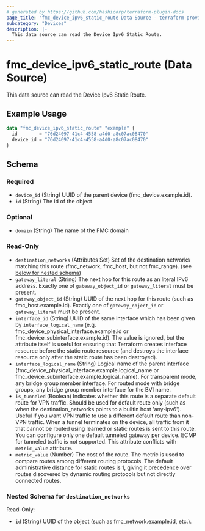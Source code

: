 ```yaml
---
# generated by https://github.com/hashicorp/terraform-plugin-docs
page_title: "fmc_device_ipv6_static_route Data Source - terraform-provider-fmc"
subcategory: "Devices"
description: |-
  This data source can read the Device Ipv6 Static Route.
---
```


# fmc_device_ipv6_static_route (Data Source)

This data source can read the Device Ipv6 Static Route.

## Example Usage

```terraform
data "fmc_device_ipv6_static_route" "example" {
  id        = "76d24097-41c4-4558-a4d0-a8c07ac08470"
  device_id = "76d24097-41c4-4558-a4d0-a8c07ac08470"
}
```

<!-- schema generated by tfplugindocs -->
## Schema

### Required

- `device_id` (String) UUID of the parent device (fmc_device.example.id).
- `id` (String) The id of the object

### Optional

- `domain` (String) The name of the FMC domain

### Read-Only

- `destination_networks` (Attributes Set) Set of the destination networks matching this route (fmc_network, fmc_host, but not fmc_range). (see [below for nested schema](#nestedatt--destination_networks))
- `gateway_literal` (String) The next hop for this route as an literal IPv6 address. Exactly one of `gateway_object_id` or `gateway_literal` must be present.
- `gateway_object_id` (String) UUID of the next hop for this route (such as fmc_host.example.id). Exactly one of `gateway_object_id` or `gateway_literal` must be present.
- `interface_id` (String) UUID of the same interface which has been given by `interface_logical_name` (e.g. fmc_device_physical_interface.example.id or fmc_device_subinterface.example.id). The value is ignored, but the attribute itself is useful for ensuring that Terraform creates interface resource before the static route resource (and destroys the interface resource only after the static route has been destroyed).
- `interface_logical_name` (String) Logical name of the parent interface (fmc_device_physical_interface.example.logical_name or fmc_device_subinterface.example.logical_name). For transparent mode, any bridge group member interface. For routed mode with bridge groups, any bridge group member interface for the BVI name.
- `is_tunneled` (Boolean) Indicates whether this route is a separate default route for VPN traffic. Should be used for default route only (such as when the destination_networks points to a builtin host 'any-ipv6'). Useful if you want VPN traffic to use a different default route than non-VPN traffic. When a tunnel terminates on the device, all traffic from it that cannot be routed using learned or static routes is sent to this route. You can configure only one default tunneled gateway per device. ECMP for tunneled traffic is not supported. This attribute conflicts with `metric_value` attribute.
- `metric_value` (Number) The cost of the route. The metric is used to compare routes among different routing protocols. The default administrative distance for static routes is 1, giving it precedence over routes discovered by dynamic routing protocols but not directly connected routes.

<a id="nestedatt--destination_networks"></a>
### Nested Schema for `destination_networks`

Read-Only:

- `id` (String) UUID of the object (such as fmc_network.example.id, etc.).
